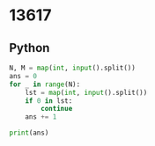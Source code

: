 # 13617

## Python

```python
N, M = map(int, input().split())
ans = 0
for _ in range(N):
    lst = map(int, input().split())
    if 0 in lst:
        continue
    ans += 1

print(ans)
```
